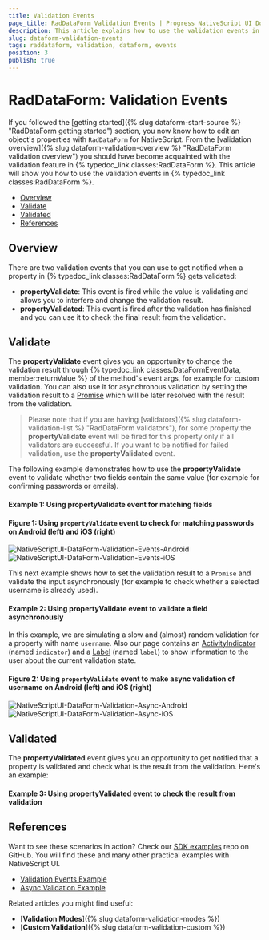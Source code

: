 ```yaml
---
title: Validation Events
page_title: RadDataForm Validation Events | Progress NativeScript UI Documentation
description: This article explains how to use the validation events in RadDataForm for NativeScript.
slug: dataform-validation-events
tags: raddataform, validation, dataform, events
position: 3
publish: true
---
```


# RadDataForm: Validation Events

If you followed the [getting started]({% slug dataform-start-source %} "RadDataForm getting started") section, you now know how to edit an object's properties with `RadDataForm` for NativeScript. From the [validation overview]({% slug dataform-validation-overview %} "RadDataForm validation overview") you should have become acquainted with the validation feature in {% typedoc_link classes:RadDataForm %}. This article will show you how to use the validation events in {% typedoc_link classes:RadDataForm %}.

* [Overview](#overview)
* [Validate](#validate)
* [Validated](#validated)
* [References](#references)

## Overview

There are two validation events that you can use to get notified when a property in {% typedoc_link classes:RadDataForm %} gets validated:

* **propertyValidate**: This event is fired while the value is validating and allows you to interfere and change the validation result.
* **propertyValidated**: This event is fired after the validation has finished and you can use it to check the final result from the validation.

## Validate

The **propertyValidate** event gives you an opportunity to change the validation result through {% typedoc_link classes:DataFormEventData, member:returnValue %} of the method's event args, for example for custom validation. You can also use it for asynchronous validation by setting the validation result to a <a href="https://developer.mozilla.org/en-US/docs/Web/JavaScript/Reference/Global_Objects/Promise" target="_blank">Promise</a> which will be later resolved with the result from the validation.

> Please note that if you are having [validators]({% slug dataform-validation-list %} "RadDataForm validators"), for some property the **propertyValidate** event will be fired for this property only if all validators are successful. If you want to be notified for failed validation, use the **propertyValidated** event.

The following example demonstrates how to use the **propertyValidate** event to validate whether two fields contain the same value (for example for confirming passwords or emails).

#### Example 1: Using propertyValidate event for matching fields

<snippet id='dataform-property-validate-event'/>

#### Figure 1: Using `propertyValidate` event to check for matching passwords on Android (left) and iOS (right)

![NativeScriptUI-DataForm-Validation-Events-Android](../../../img/ns_ui/dataform-validation-events-01-android.png "Validation Events in DataForm in Android") ![NativeScriptUI-DataForm-Validation-Events-iOS](../../../img/ns_ui/dataform-validation-events-01-ios.png "Validation Events in DataForm in iOS")

This next example shows how to set the validation result to a `Promise` and validate the input asynchronously (for example to check whether a selected username is already used).

#### Example 2: Using propertyValidate event to validate a field asynchronously

<snippet id='dataform-property-validate-async'/>

In this example, we are simulating a slow and (almost) random validation for a property with name `username`. Also our page contains an <a href="https://docs.nativescript.org/cookbook/ui/activity-indicator" target="_blank">ActivityIndicator</a> (named `indicator`) and a <a href="https://docs.nativescript.org/cookbook/ui/label" target="_blank">Label</a> (named `label`) to show information to the user about the current validation state.

#### Figure 2: Using `propertyValidate` event to make async validation of username on Android (left) and iOS (right)

![NativeScriptUI-DataForm-Validation-Async-Android](../../../img/ns_ui/dataform-validation-events-02-android.png "Async Validation in DataForm in Android") ![NativeScriptUI-DataForm-Validation-Async-iOS](../../../img/ns_ui/dataform-validation-events-02-ios.png "Async Validation in DataForm in iOS")

## Validated

The **propertyValidated** event gives you an opportunity to get notified that a property is validated and check what is the result from the validation. Here's an example:

#### Example 3: Using propertyValidated event to check the result from validation

<snippet id='dataform-property-validated'/>

## References

Want to see these scenarios in action?
Check our [SDK examples](https://github.com/telerik/nativescript-ui-samples) repo on GitHub. You will find these and many other practical examples with NativeScript UI.

* [Validation Events Example](https://github.com/telerik/nativescript-ui-samples/tree/master/dataform/app/examples/validation/validation-events)
* [Async Validation Example](https://github.com/telerik/nativescript-ui-samples/tree/master/dataform/app/examples/validation/async-validation)

Related articles you might find useful:

* [**Validation Modes**]({% slug dataform-validation-modes %})
* [**Custom Validation**]({% slug dataform-validation-custom %})
